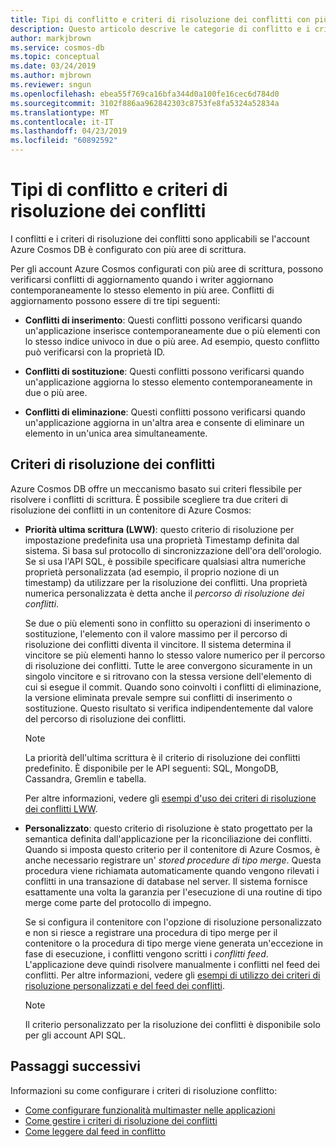 ```yaml
---
title: Tipi di conflitto e criteri di risoluzione dei conflitti con più aree di scrittura in Azure Cosmos DB
description: Questo articolo descrive le categorie di conflitto e i criteri di risoluzione dei conflitti in Azure Cosmos DB.
author: markjbrown
ms.service: cosmos-db
ms.topic: conceptual
ms.date: 03/24/2019
ms.author: mjbrown
ms.reviewer: sngun
ms.openlocfilehash: ebea55f769ca16bfa344d0a100fe16cec6d784d0
ms.sourcegitcommit: 3102f886aa962842303c8753fe8fa5324a52834a
ms.translationtype: MT
ms.contentlocale: it-IT
ms.lasthandoff: 04/23/2019
ms.locfileid: "60892592"
---
```

# <a name="conflict-types-and-resolution-policies"></a>Tipi di conflitto e criteri di risoluzione dei conflitti

I conflitti e i criteri di risoluzione dei conflitti sono applicabili se l'account Azure Cosmos DB è configurato con più aree di scrittura.

Per gli account Azure Cosmos configurati con più aree di scrittura, possono verificarsi conflitti di aggiornamento quando i writer aggiornano contemporaneamente lo stesso elemento in più aree. Conflitti di aggiornamento possono essere di tre tipi seguenti:

* **Conflitti di inserimento**: Questi conflitti possono verificarsi quando un'applicazione inserisce contemporaneamente due o più elementi con lo stesso indice univoco in due o più aree. Ad esempio, questo conflitto può verificarsi con la proprietà ID.

* **Conflitti di sostituzione**: Questi conflitti possono verificarsi quando un'applicazione aggiorna lo stesso elemento contemporaneamente in due o più aree.

* **Conflitti di eliminazione**: Questi conflitti possono verificarsi quando un'applicazione aggiorna in un'altra area e consente di eliminare un elemento in un'unica area simultaneamente.

## <a name="conflict-resolution-policies"></a>Criteri di risoluzione dei conflitti

Azure Cosmos DB offre un meccanismo basato sui criteri flessibile per risolvere i conflitti di scrittura. È possibile scegliere tra due criteri di risoluzione dei conflitti in un contenitore di Azure Cosmos:

- **Priorità ultima scrittura (LWW)**: questo criterio di risoluzione per impostazione predefinita usa una proprietà Timestamp definita dal sistema. Si basa sul protocollo di sincronizzazione dell'ora dell'orologio. Se si usa l'API SQL, è possibile specificare qualsiasi altra numeriche proprietà personalizzata (ad esempio, il proprio nozione di un timestamp) da utilizzare per la risoluzione dei conflitti. Una proprietà numerica personalizzata è detta anche il *percorso di risoluzione dei conflitti*. 

  Se due o più elementi sono in conflitto su operazioni di inserimento o sostituzione, l'elemento con il valore massimo per il percorso di risoluzione dei conflitti diventa il vincitore. Il sistema determina il vincitore se più elementi hanno lo stesso valore numerico per il percorso di risoluzione dei conflitti. Tutte le aree convergono sicuramente in un singolo vincitore e si ritrovano con la stessa versione dell'elemento di cui si esegue il commit. Quando sono coinvolti i conflitti di eliminazione, la versione eliminata prevale sempre sui conflitti di inserimento o sostituzione. Questo risultato si verifica indipendentemente dal valore del percorso di risoluzione dei conflitti.

  > [!NOTE]
  > La priorità dell'ultima scrittura è il criterio di risoluzione dei conflitti predefinito. È disponibile per le API seguenti: SQL, MongoDB, Cassandra, Gremlin e tabella.

  Per altre informazioni, vedere gli [esempi d'uso dei criteri di risoluzione dei conflitti LWW](how-to-manage-conflicts.md).

- **Personalizzato**: questo criterio di risoluzione è stato progettato per la semantica definita dall'applicazione per la riconciliazione dei conflitti. Quando si imposta questo criterio per il contenitore di Azure Cosmos, è anche necessario registrare un' *stored procedure di tipo merge*. Questa procedura viene richiamata automaticamente quando vengono rilevati i conflitti in una transazione di database nel server. Il sistema fornisce esattamente una volta la garanzia per l'esecuzione di una routine di tipo merge come parte del protocollo di impegno.  

  Se si configura il contenitore con l'opzione di risoluzione personalizzato e non si riesce a registrare una procedura di tipo merge per il contenitore o la procedura di tipo merge viene generata un'eccezione in fase di esecuzione, i conflitti vengono scritti i *conflitti feed*. L'applicazione deve quindi risolvere manualmente i conflitti nel feed dei conflitti. Per altre informazioni, vedere gli [esempi di utilizzo dei criteri di risoluzione personalizzati e del feed dei conflitti](how-to-manage-conflicts.md).

  > [!NOTE]
  > Il criterio personalizzato per la risoluzione dei conflitti è disponibile solo per gli account API SQL.

## <a name="next-steps"></a>Passaggi successivi

Informazioni su come configurare i criteri di risoluzione conflitto:

* [Come configurare funzionalità multimaster nelle applicazioni](how-to-multi-master.md)
* [Come gestire i criteri di risoluzione dei conflitti](how-to-manage-conflicts.md)
* [Come leggere dal feed in conflitto](how-to-manage-conflicts.md#read-from-conflict-feed)
